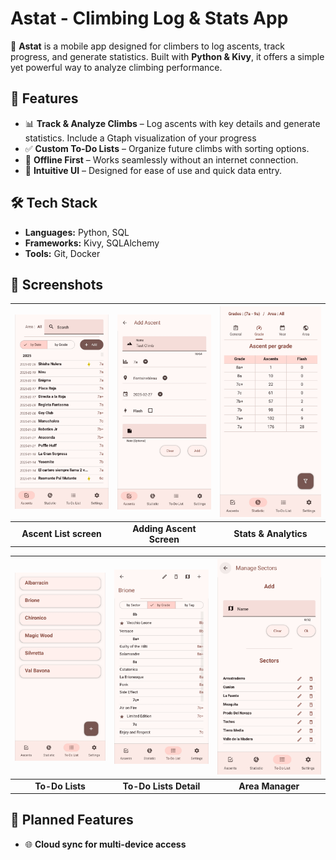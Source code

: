 # **Astat - Climbing Log & Stats App**  

📱 **Astat** is a mobile app designed for climbers to log ascents, track progress, and generate statistics. Built with **Python & Kivy**, it offers a simple yet powerful way to analyze climbing performance.  

## 🚀 Features  
- 📊 **Track & Analyze Climbs** – Log ascents with key details and generate statistics. Include a Gtaph visualization of your progress  
- ✅ **Custom To-Do Lists** – Organize future climbs with sorting options.  
- 🔄 **Offline First** – Works seamlessly without an internet connection.  
- 🎨 **Intuitive UI** – Designed for ease of use and quick data entry.  


## 🛠 Tech Stack  
- **Languages:** Python, SQL  
- **Frameworks:** Kivy, SQLAlchemy  
- **Tools:** Git, Docker

## 📸 Screenshots  

| ![Ascent List](assets/screenshot1.jpg) | ![Adding screen](assets/screenshot3.jpg) | ![Stats](assets/screenshot4.jpg) |
|:-----------:|:-----------:|:------------:|
| **Ascent List screen** | **Adding Ascent Screen** | **Stats & Analytics** |

| ![ToDo](assets/screenshot5.jpg) | ![ToDo Detail](assets/screenshot6.jpg) | ![Area](assets/screenshot7.jpg) |
|:------------------------------:|:------------------------------:|:------------------------------:|
| **To-Do Lists** | **To-Do Lists Detail** | **Area Manager** |

## 📅 Planned Features  
- 🌐 **Cloud sync for multi-device access**  
